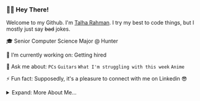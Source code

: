 ### 👋🏼 Hey There!

Welcome to my Github. I'm [Talha Rahman](https://www.linkedin.com/in/talha-rahman). I try my best to code things, but I mostly just say ~~bad~~ jokes.

🎓 Senior Computer Science Major @ Hunter 

🔭 I’m currently working on: Getting hired

💬 Ask me about: `PCs` `Guitars` `What I'm struggling with this week` `Anime`

⚡ Fun fact: Supposedly, it's a pleasure to connect with me on Linkedin 😎


<details>
<summary>Expand: More About Me...</summary>
<p>

```javascript
const Talha = {
  languages: [C++, Java, Python, Swift, HTML/CSS, Javascript, SQL],
  tools: [Git, Bootstrap, React],
};
```
</p>
</details>
